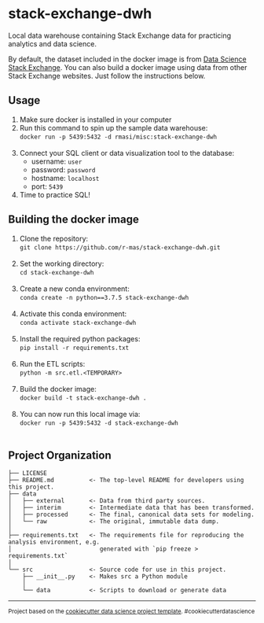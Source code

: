 stack-exchange-dwh
==============================

Local data warehouse containing Stack Exchange data for practicing analytics and data science.

By default, the dataset included in the docker image is from [Data Science Stack Exchange](https://datascience.stackexchange.com/). You can also build a docker image using data from other Stack Exchange websites. Just follow the instructions below.


Usage
------------
1. Make sure docker is installed in your computer
1. Run this command to spin up the sample data warehouse: 
<br>`docker run -p 5439:5432 -d rmasi/misc:stack-exchange-dwh`<br><br>
1. Connect your SQL client or data visualization tool to the database:
    - username: `user`
    - password: `password`
    - hostname: `localhost`
    - port: `5439`
1. Time to practice SQL!


Building the docker image
------------
1. Clone the repository:
<br>`git clone https://github.com/r-mas/stack-exchange-dwh.git`<br><br>
1. Set the working directory:
<br>`cd stack-exchange-dwh`<br><br>
1. Create a new conda environment:
<br>`conda create -n python==3.7.5 stack-exchange-dwh`<br><br>
1. Activate this conda environment:
<br>`conda activate stack-exchange-dwh`<br><br>
1. Install the required python packages:
<br>`pip install -r requirements.txt`<br><br>
1. Run the ETL scripts:
<br>`python -m src.etl.<TEMPORARY>`<br><br>
1. Build the docker image:
<br>`docker build -t stack-exchange-dwh .`<br><br>
1. You can now run this local image via:
<br>`docker run -p 5439:5432 -d stack-exchange-dwh`<br><br>

Project Organization
------------

    ├── LICENSE
    ├── README.md          <- The top-level README for developers using this project.
    ├── data
    │   ├── external       <- Data from third party sources.
    │   ├── interim        <- Intermediate data that has been transformed.
    │   ├── processed      <- The final, canonical data sets for modeling.
    │   └── raw            <- The original, immutable data dump.
    │
    ├── requirements.txt   <- The requirements file for reproducing the analysis environment, e.g.
    │                         generated with `pip freeze > requirements.txt`
    │
    └── src                <- Source code for use in this project.
        ├── __init__.py    <- Makes src a Python module
        │
        └── data           <- Scripts to download or generate data

--------

<p><small>Project based on the <a target="_blank" href="https://drivendata.github.io/cookiecutter-data-science/">cookiecutter data science project template</a>. #cookiecutterdatascience</small></p>
